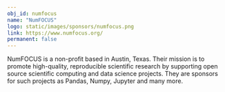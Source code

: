 ```yaml
---
obj_id: numfocus
name: "NumFOCUS"
logo: static/images/sponsors/numfocus.png
link: https://www.numfocus.org/
permanent: false
---
```

NumFOCUS is a non-profit based in Austin, Texas. Their mission is to promote high-quality, reproducible scientific research by supporting open source scientific computing and data science projects. They are sponsors for such projects as Pandas, Numpy, Jupyter and many more.